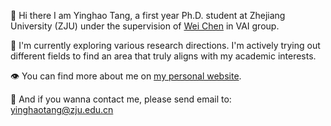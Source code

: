 👋 Hi there  I am Yinghao Tang, a first year Ph.D. student at Zhejiang University (ZJU) under the supervision of [Wei Chen](http://www.cad.zju.edu.cn/home/chenwei/) in VAI group.

🫠 I'm currently exploring various research directions. I'm actively trying out different fields to find an area that truly aligns with my academic interests.

👁️ You can find more about me on [my personal website](https://misterbrookt.github.io/).

📧 And if you wanna contact me, please send email to: yinghaotang@zju.edu.cn
